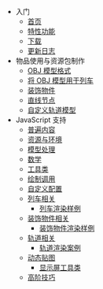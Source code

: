 - 入门
  - [首页](README.md)
  - [特性功能](feature.md)
  - [下载](download.md)
  - [更新日志](changelog.md)
- 物品使用与资源包制作
  - [OBJ 模型格式](objschem.md)
  - [将 OBJ 模型用于列车](trainmodel.md)
  - [装饰物件](eyecandy.md)
  - [直线节点](direct-node.md)
  - [自定义轨道模型](railmodel.md)
- JavaScript 支持
  - [普遍内容](js-general.md)
  - [资源与环境](js-resources-env.md)
  - [模型处理](js-model-processing.md)
  - [数学](js-math.md)
  - [工具类](js-util.md)
  - [绘制调用](js-draw-call.md)
  - [自定义配置](js-custom-config.md)
  - [列车相关](js-train.md)
    + [列车渲染样例](js-example-train.md)
  - [装饰物件相关](js-eyecandy.md)
    + [装饰物件渲染样例](js-example-eyecandy.md)
  - [轨道相关](js-rail.md)
    + [轨道渲染案例](js-example-rail.md)
  - [动态贴图](js-dynamic-texture.md)
    + [显示屏工具类](js-display-helper.md)
  - [高阶技巧](js-advanced.md)